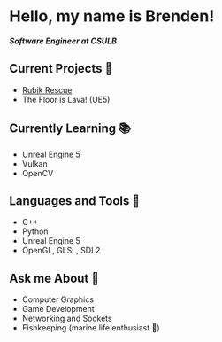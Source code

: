  # Hello, my name is Brenden!
***Software Engineer at CSULB***

## Current Projects 🚀
* [Rubik Rescue](https://github.com/racerbren/Rubik-Rescue)
* The Floor is Lava! (UE5)

## Currently Learning 📚
* Unreal Engine 5
* Vulkan
* OpenCV

## Languages and Tools 🔨
* C++
* Python
* Unreal Engine 5
* OpenGL, GLSL, SDL2

## Ask me About 🔮
* Computer Graphics
* Game Development
* Networking and Sockets
* Fishkeeping (marine life enthusiast 🐙)
